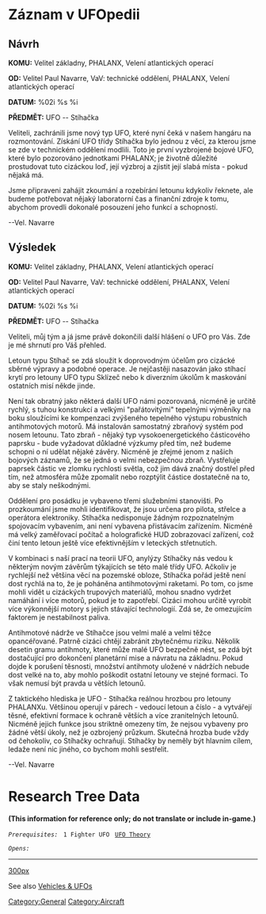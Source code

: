# Záznam v UFOpedii

## Návrh

**KOMU:** Velitel základny, PHALANX, Velení atlantických operací

**OD:** Velitel Paul Navarre, VaV: technické oddělení, PHALANX, Velení
atlantických operací

**DATUM:** %02i %s %i

**PŘEDMĚT:** UFO -- Stíhačka

Veliteli, zachránili jsme nový typ UFO, které nyní čeká v našem hangáru
na rozmontování. Získání UFO třídy Stíhačka bylo jednou z věcí, za
kterou jsme se zde v technickém oddělení modlili. Toto je první
vyzbrojené bojové UFO, které bylo pozorováno jednotkami PHALANX; je
životně důležité prostudovat tuto cizáckou loď, její výzbroj a zjistit
její slabá místa - pokud nějaká má.

Jsme připraveni zahájit zkoumání a rozebírání letounu kdykoliv řeknete,
ale budeme potřebovat nějaký laboratorní čas a finanční zdroje k tomu,
abychom provedli dokonalé posouzení jeho funkcí a schopností.

--Vel. Navarre

## Výsledek

**KOMU:** Velitel základny, PHALANX, Velení atlantických operací

**OD:** Velitel Paul Navarre, VaV: technické oddělení, PHALANX, Velení
atlantických operací

**DATUM:** %02i %s %i

**PŘEDMĚT:** UFO -- Stíhačka

Veliteli, můj tým a já jsme právě dokončili další hlášení o UFO pro Vás.
Zde je mé shrnutí pro Váš přehled.

Letoun typu Stíhač se zdá sloužit k doprovodným účelům pro cizácké
sběrné výpravy a podobné operace. Je nejčastěji nasazován jako stíhací
krytí pro letouny UFO typu Sklízeč nebo k diverzním úkolům k maskování
ostatních misí někde jinde.

Není tak obratný jako některá další UFO námi pozorovaná, nicméně je
určitě rychlý, s tuhou konstrukcí a velkými "pařátovitými" tepelnými
výměníky na boku sloužícími ke kompenzaci zvýšeného tepelného výstupu
robustních antihmotových motorů. Má instalován samostatný zbraňový
systém pod nosem letounu. Tato zbraň - nějaký typ vysokoenergetického
částicového paprsku - bude vyžadovat důkladné výzkumy před tím, než
budeme schopni o ní udělat nějaké závěry. Nicméně je zřejmé jenom z
našich bojových záznamů, že se jedná o velmi nebezpečnou zbraň.
Vystřeluje paprsek částic ve zlomku rychlosti světla, což jim dává
značný dostřel před tím, než atmosféra může zpomalit nebo rozptýlit
částice dostatečně na to, aby se staly neškodnými.

Oddělení pro posádku je vybaveno třemi služebními stanovišti. Po
prozkoumání jsme mohli identifikovat, že jsou určena pro pilota, střelce
a operátora elektroniky. Stíhačka nedisponuje žádným rozpoznatelným
spojovacím vybavením, ani není vybavena přistávacím zařízením. Nicméně
má velký zaměřovací počítač a holografické HUD zobrazovací zařízení, což
činí tento letoun ještě více efektivnějším v leteckých střetnutích.

V kombinaci s naší prací na teorii UFO, anylýzy Stíhačky nás vedou k
některým novým závěrům týkajících se této malé třídy UFO. Ačkoliv je
rychlejší než většina věcí na pozemské obloze, Stíhačka pořád ještě není
dost rychlá na to, že je poháněna antihmotovými raketami. Po tom, co
jsme mohli vidět u cizáckých trupových materiálů, mohou snadno vydržet
namáhání i více motorů, pokud je to zapotřebí. Cizáci mohou určitě
vyrobit více výkonnější motory s jejich stávající technologií. Zdá se,
že omezujícím faktorem je nestabilnost paliva.

Antihmotové nádrže ve Stíhačce jsou velmi malé a velmi těžce
opancéřované. Patrně cizáci chtějí zabránit zbytečnému riziku. Několik
desetin gramu antihmoty, které může malé UFO bezpečně nést, se zdá být
dostačující pro dokončení planetární mise a návratu na základnu. Pokud
dojde k porušení těsnosti, množství antihmoty uložené v nádržích nebude
dost velké na to, aby mohlo poškodit ostatní letouny ve stejné formaci.
To však nemusí být pravda u větších letounů.

Z taktického hlediska je UFO - Stíhačka reálnou hrozbou pro letouny
PHALANXu. Většinou operují v párech - vedoucí letoun a číslo - a
vytvářejí těsné, efektivní formace k ochraně větších a více zranitelných
letounů. Nicméně jejich funkce jsou striktně omezeny tím, že nejsou
vybaveny pro žádné větší úkoly, než je ozbrojený průzkum. Skutečná
hrozba bude vždy od čehokoliv, co Stíhačky ochraňují. Stíhačky by neměly
být hlavním cílem, ledaže není nic jiného, co bychom mohli sestřelit.

--Vel. Navarre

# Research Tree Data

**(This information for reference only; do not translate or include
in-game.)**

*`Prerequisites:`*
` 1 Fighter UFO`
` `[`UFO Theory`](Research/UFO_Theory "wikilink")

*`Opens:`*

------------------------------------------------------------------------

[300px](image:Ufo_fighter.jpg "wikilink")

See also [Vehicles & UFOs](Vehicles_&_UFOs "wikilink")

[Category:General](Category:General "wikilink")
[Category:Aircraft](Category:Aircraft "wikilink")